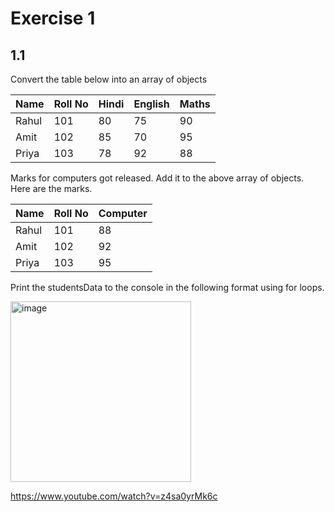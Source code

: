 # Exercise 1

## 1.1

Convert the table below into an array of objects

| Name  | Roll No | Hindi | English | Maths |
|-------|---------|-------|---------|-------|
| Rahul | 101     | 80    | 75      | 90    |
| Amit  | 102     | 85    | 70      | 95    |
| Priya | 103     | 78    | 92      | 88    |

Marks for computers got released. Add it to the above array of objects. Here are the marks.

| Name  | Roll No | Computer |
|-------|---------|----------|
| Rahul | 101     | 88       |
| Amit  | 102     | 92       |
| Priya | 103     | 95       |

Print the studentsData to the console in the following format using for loops.

<img width="289" alt="image" src="https://github.com/user-attachments/assets/7360b212-81c1-4e51-b275-247c7ee96160">


https://www.youtube.com/watch?v=z4sa0yrMk6c
